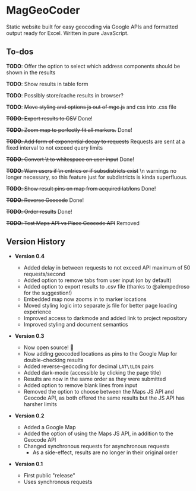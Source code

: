 # MagGeoCoder

Static website built for easy geocoding via Google APIs and formatted output ready for Excel. Written in pure JavaScript.

## To-dos

**TODO**: Offer the option to select which address components should be shown in the results

**TODO**: Show results in table form

**TODO**: Possibly store/cache results in browser?

**TODO**: ~~Move styling and options js out of mgc.js~~ and css into .css file

~~**TODO**: Export results to CSV~~ Done!

~~**TODO**: Zoom map to perfectly fit all markers.~~ Done!

~~**TODO**: Add form of exponential decay to requests~~ Requests are sent at a fixed interval to not exceed query limits

~~**TODO**: Convert \t to whitespace on user input~~ Done!

~~**TODO**: Warn users if \n entries or if subsdistricts exist~~ \n warnings no longer necessary, so this feature just for subdistricts is kinda superfluous.

~~**TODO**: Show result pins on map from acquired lat/lons~~ Done!

~~**TODO**: Reverse Geocode~~ Done!

~~**TODO**: Order results~~ Done!

~~**TODO**: Test Maps API vs Place Geocode API~~ Removed

## Version History

* **Version 0.4**
    * Added delay in between requests to not exceed API maximum of 50 requests/second
    * Added option to remove tabs from user input (on by default)
    * Added option to export results to .csv file (thanks to @alempedroso for the suggestion!)
    * Embedded map now zooms in to marker locations
    * Moved styling logic into separate js file for better page loading experience
    * Improved access to darkmode and added link to project repository 
    * Improved styling and document semantics
    
* **Version 0.3**
    * Now open source! :tada:
    * Now adding geocoded locations as pins to the Google Map for double-checking results
    * Added reverse-geocoding for decimal `LAT\tLON` pairs
    * Added dark-mode (accessible by clicking the page title)
    * Results are now in the same order as they were submitted
    * Added option to remove blank lines from input
    * Removed the option to choose between the Maps JS API and Geocode API, as both offered the same results but the JS API has harsher limits
    
* **Version 0.2**
    * Added a Google Map
    * Added the option of using the Maps JS API, in addition to the Geocode API
    * Changed synchronous requests for asynchronous requests
        * As a side-effect, results are no longer in their original order
    
* **Version 0.1**
    * First public "release"
    * Uses synchronous requests

